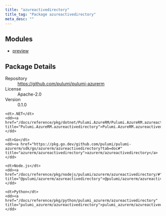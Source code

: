 ```yaml
---
title: "azureactivedirectory"
title_tag: "Package azureactivedirectory"
meta_desc: ""
---
```


<!-- WARNING: this file was generated by Pulumi Docs Generator. -->
<!-- Do not edit by hand unless you're certain you know what you are doing! -->



<h2 id="modules">Modules</h2>
<ul class="api">
    <li><a href="preview/" title="preview"><span class="symbol module"></span>preview</a></li>
</ul>

<h2 id="package-details">Package Details</h2>
<dl class="package-details">
	<dt>Repository</dt>
	<dd><a href="https://github.com/pulumi/pulumi-azurerm">https://github.com/pulumi/pulumi-azurerm</a></dd>
	<dt>License</dt>
	<dd>Apache-2.0</dd>
	<dt>Version</dt>
	<dd>0.1.0</dd>
</dl>



<dl class="tabular">

    <dt>.NET</dt>
    <dd><a href="/docs/reference/pkg/dotnet/Pulumi.AzureRM/Pulumi.AzureRM.azureactivedirectory.html" title="Pulumi.AzureRM.azureactivedirectory">Pulumi.AzureRM.azureactivedirectory</a></dd>

    <dt>Go</dt>
    <dd><a href="https://pkg.go.dev/github.com/pulumi/pulumi-azurerm/sdk/go/azurerm/azureactivedirectory?tab=doc#" title="azurerm/azureactivedirectory">azurerm/azureactivedirectory</a></dd>

    <dt>Node.js</dt>
    <dd><a href="/docs/reference/pkg/nodejs/pulumi/azurerm/azureactivedirectory/#" title="@pulumi/azurerm/azureactivedirectory">@pulumi/azurerm/azureactivedirectory</a></dd>

    <dt>Python</dt>
    <dd><a href="/docs/reference/pkg/python/pulumi_azurerm/azureactivedirectory" title="pulumi_azurerm/azureactivedirectory">pulumi_azurerm/azureactivedirectory</a></dd>

</dl>

